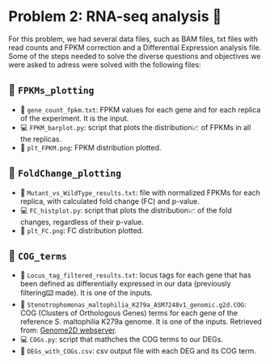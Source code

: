 # Problem 2: RNA-seq analysis 🧬
For this problem, we had several data files, such as BAM files, txt files with read counts and FPKM correction and a Differential Expression analysis file. 
Some of the steps needed to solve the diverse questions and objectives we were asked to adress were solved with the following files: 

## 📁 `FPKMs_plotting`
- 📄 `gene_count_fpkm.txt`: FPKM values for each gene and for each replica of the experiment. It is the input.
- 💻 `FPKM_barplot.py`: script that plots the distribution📈 of FPKMs in all the replicas.
- 🎨 `plt_FPKM.png`: FPKM distribution plotted.

## 📁 `FoldChange_plotting`
- 📄 `Mutant_vs_WildType_results.txt`: file with normalized FPKMs for each replica, with calculated fold change (FC) and p-value. 
- 💻 `FC_histplot.py`: script that plots the distribution📈 of the fold changes, regardless of their p-value. 
- 🎨 `plt_FC.png`: FC distribution plotted. 
  
## 📁 `COG_terms`
- 📄 `Locus_tag_filtered_results.txt`: locus tags for each gene that has been defined as differentially expressed in our data (previously filtering⌨️ made). It is one of the inputs.
- 📄 `Stenotrophomonas_maltophilia_K279a_ASM7248v1_genomic.g2d.COG`: COG (Clusters of Orthologous Genes) terms for each gene of the reference S. maltophilia K279a genome. It is one of the inputs. Retrieved from: [Genome2D webserver](http://genome2d.molgenrug.nl/).
- 💻 `COGs.py`: script that mathches the COG terms to our DEGs.
- 📄 `DEGs_with_COGs.csv`: csv output file with each DEG and its COG term. 
